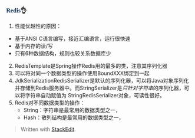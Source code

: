 ### <font face="Cabrili" color="123456">Redis</font>👌

1. 性能优越性的原因：
 - 基于ANSI C语言编写，接近汇编语言，运行很快速
 - 基于内存的读/写
 - 只有6种数据结构，规则也较关系数据库少
2. RedisTemplate是Spring操作Redis用的最多的类，注意其序列化器
3. 可以将对同一个数据类型的操作使用BoundXXX绑定到一起
4. JdkSerializationRedisSerializer是默认的序列化器，可以将Java对象序列化并存储到Redis服务器中。而StringSerializer是*只针对字符串*的序列化器，可以将字符串自动赋值为 StringRedisSerializer对象，可读性很好。
5. Redis对不同数据类型的操作：
	- String：字符串是最常用的数据类型之一，
	- Hash：散列结构是最常用的数据类型之一，
> Written with [StackEdit](https://stackedit.io/).
<!--stackedit_data:
eyJoaXN0b3J5IjpbLTExMzY1MzI3NjEsLTM2OTk3MzQzMF19
-->